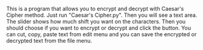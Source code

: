 This is a program that allows you to encrypt and decrypt with Caesar's Cipher method. Just run "Caesar's Cipher.py". Then you will see a text area. The slider shows how much shift you want on the characters. Then you should choose if you want to encrypt or decrypt and click the button. You can cut, copy, paste text from edit menu and you can save the encrypted or decrypted text from the file menu.
